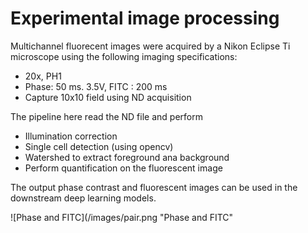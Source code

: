 # Experimental image processing 

Multichannel fluorecent images were acquired by a Nikon Eclipse Ti microscope using the following imaging specifications:
- 20x, PH1 
- Phase: 50 ms. 3.5V, FITC : 200 ms 
- Capture 10x10 field using ND acquisition 

The pipeline here read the ND file and perform 
- Illumination correction
- Single cell detection (using opencv)
- Watershed to extract foreground ana background 
- Perform quantification on the fluorescent image 

The output phase contrast and fluorescent images can be used in the downstream deep learning models. 

![Phase and FITC](/images/pair.png "Phase and FITC"



